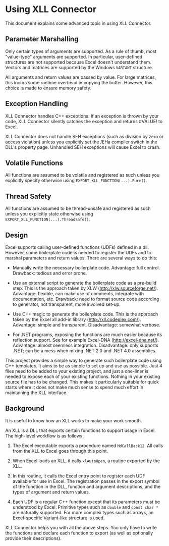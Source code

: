 # Using XLL Connector

This document explains some advanced topis in using XLL Connector.

## Parameter Marshalling

Only certain types of arguments are supported. As a rule of thumb, most "value-type" arguments are supported. In particular, user-defined structures are not supported because Excel doesn't understand them. Vectors and matrices are supported by the Windows `VARIANT` structure.

All arguments and return values are passed by value. For large matrices, this incurs some runtime overhead in copying the buffer. However, this choice is made to ensure memory safety.

## Exception Handling

XLL Connector handles C++ exceptions. If an exception is thrown by your code, XLL Connector silently catches the exception and returns #VALUE! to Excel.

XLL Connector does not handle SEH exceptions (such as division by zero or access violation) unless you explicitly set the /EHa compiler switch in the DLL's property page. Unhandled SEH exceptions will cause Excel to crash.

## Volatile Functions

All functions are assumed to be volatile and registered as such unless you explicitly specify otherwise using `EXPORT_XLL_FUNCTION(...).Pure()`.

## Thread Safety

All functions are assumed to be thread-unsafe and registered as such unless you explicitly state otherwise using `EXPORT_XLL_FUNCTION(...).ThreadSafe()`.

## Design

Excel supports calling user-defined functions (UDFs) defined in a dll. However, some boilerplate code is needed to register the UDFs and to marshal parameters and return values. There are several ways to do this:

* Manually write the necessary boilerplate code. Advantage: full control. Drawback: tedious and error prone.

* Use an external script to generate the boilerplate code as a pre-build step. This is the approach taken by XLW (http://xlw.sourceforge.net/). Advantage: flexible, can make use of comments, integrate with documentation, etc. Drawback: need to format source code according to generator, not transparent, more involved set-up.

* Use C++ magic to generate the boilerplate code. This is the approach taken by the Excel xll add-in library (http://xll.codeplex.com/). Advantage: simple and transparent. Disadvantage: somewhat verbose.

* For .NET programs, exposing the functions are much easier because its reflection support. See for example Excel-DNA (http://excel-dna.net/). Advantage: almost seemless integration. Disadvantage: only supports .NET; can be a mess when mixing .NET 2.0 and .NET 4.0 assemblies.

This project provides a simple way to generate such boilerplate code using C++ templates. It aims to be as simple to set up and use as possible. Just 4 files need to be added to your existing project, and just a one-liner is needed to expose each of your existing functions. Nothing in your existing source file has to be changed. This makes it particularly suitable for quick starts where it does not make much sense to spend much effort in maintaining the XLL interface.

## Background

It is useful to know how an XLL works to make your work smooth.

An XLL is a DLL that exports certain functions to support usage in Excel. The high-level workflow is as follows:

1. The Excel executable exports a procedure named `MdCallBack12`. All calls from the XLL to Excel goes through this point. 

2. When Excel loads an XLL, it calls `xlAutoOpen`, a routine exported by the XLL.

3. In this routine, it calls the Excel entry point to register each UDF available for use in Excel. The registration passes in the export symbol of the function in the DLL, function and argument descriptions, and the types of argument and return values.

4. Each UDF is a regular C++ function except that its parameters must be understood by Excel. Primitive types such as `double` and `const char *` are naturally supported. For more complex types such as arrays, an Excel-specific Variant-like structure is used.

XLL Connector helps you with all the above steps. You only have to write the functions and declare each function to export (as well as optionally provide their descriptions).
